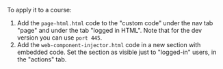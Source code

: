 To apply it to a course:
1) Add the `page-html.html` code to the "custom code" under the nav tab "page" and under the tab "logged in HTML". Note that for the dev version you can use `port 445`.
2) Add the `web-component-injector.html` code in a new section with embedded code. Set the section as visible just to "logged-in" users, in the "actions" tab.